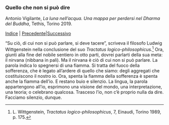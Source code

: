 <link rel="stylesheet" href="../assets/style.css">

### Quello che non si può dire

Antonio Vigilante, _La luna nell’acqua. Una mappa per perdersi nel Dharma del Buddha_, Tethis, Torino 2019.

[Indice](index.md) | [Precedente](samatha.md)|[Successivo](dopo.md)

“Su ciò, di cui non si può parlare, si deve tacere”, scriveva il filosofo Ludwig Wittgenstein nella conclusione del suo _Tractatus logico-philosophicus._[^54] Ora, giunti alla fine del nobile sentiero in otto parti, dovrei parlarti della sua meta: il nirvana (nibbana in pali). Ma il nirvana è ciò di cui non si può parlare. La parola indica lo spegnersi di una fiamma. Si tratta del fuoco della sofferenza, che è legato all’ardere di quello che siamo: degli aggregati che costituiscono il nostro io. Ora, spenta la fiamma della sofferenza è spenta anche la fiamma dell’io. E restano buio e silenzio. La lingua, la parola appartengono all’io, esprimono una visione del mondo, una interpretazione, una teoria; o celebrano qualcosa. Trasceso l’io, non c’è proprio nulla da dire. Facciamo silenzio, dunque.

[^54]: L. Wittgenstein, *Tractatus logico-philosophicus*, 7, Einaudi, Torino 1989, p. 175.
